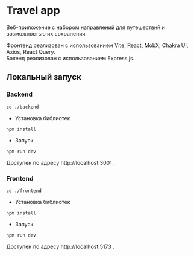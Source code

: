 # Travel app

Веб-приложение с набором направлений для путешествий и возможностью их сохранения.

Фронтенд реализован с использованием Vite, React, MobX, Chakra UI, Axios, React Query.  
Бэкенд реализован с использованием Express.js.

## Локальный запуск

### Backend

```
cd ./backend
```

- Установка библиотек

```
npm install
```

- Запуск

```
npm run dev
```

Доступен по адресу http://localhost:3001 .

### Frontend

```
cd ./frontend
```

- Установка библиотек

```
npm install
```

- Запуск

```
npm run dev
```

Доступен по адресу http://localhost:5173 .
